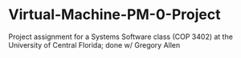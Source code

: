 # Virtual-Machine-PM-0-Project
Project assignment for a Systems Software class (COP 3402) at the University of Central Florida; done w/ Gregory Allen
